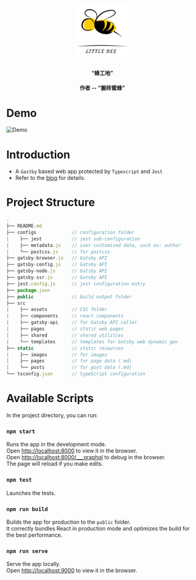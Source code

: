 <h1 align="center">
    <img alt="LittleBee" title="Lumen" src="https://github.com/yuxiang660/little-bee-client/blob/master/.github/logo.jpg" width="140"> </br>
</h1>

<h4 align="center">
  “蜂工地”
</h4>
<h4 align="center">
  作者 -- “搬砖蜜蜂”
</h4>

# Demo
![Demo](https://github.com/yuxiang660/little-bee-client/blob/master/static/posts/3/little-bee-client.gif)

# Introduction

- A `Gastby` based web app protected by `Typescript` and `Jest`
- Refer to the [blog](https://github.com/yuxiang660/little-bee-client/blob/master/.github/demo.gif) for details.

# Project Structure

```js
.
├── README.md
├── configs             // configuration folder
|    ├── jest           // jest sub-configuration
|    ├── metadata.js    // user customized data, such as: author
|    └── postcss.js     // for postcss
├── gatsby-browser.js   // Gatsby API
├── gatsby-config.js    // Gatsby API
├── gatsby-node.js      // Gatsby API
├── gatsby-ssr.js       // Gatsby API
├── jest.config.js      // jest configuration entry
├── package.json
├── public              // build output folder
├── src
|    ├── assets         // CSS folder
|    ├── components     // react components
|    ├── gatsby-api     // for Gatsby API caller
|    ├── pages          // static web pages
|    ├── shared         // shared utilities
|    └── templates      // templates for Gatsby web dynamic gen
├── static              // static resources
|    ├── images         // for images
|    ├── pages          // for page data (.md)
|    └── posts          // for post data (.md)
└── tsconfig.json       // typeScript configuration
```

# Available Scripts

In the project directory, you can run:

### `npm start`

Runs the app in the development mode.<br />
Open [http://localhost:8000](http://localhost:8000) to view it in the browser.<br />
Open [http://localhost:8000/___graphql](http://localhost:8000/___graphql) to debug in the browser.<br />
The page will reload if you make edits.<br />

### `npm test`

Launches the tests.<br />

### `npm run build`

Builds the app for production to the `public` folder.<br />
It correctly bundles React in production mode and optimizes the build for the best performance.

### `npm run serve`

Serve the app locally.<br />
Open [http://localhost:9000](http://localhost:9000) to view it in the browser.<br />
